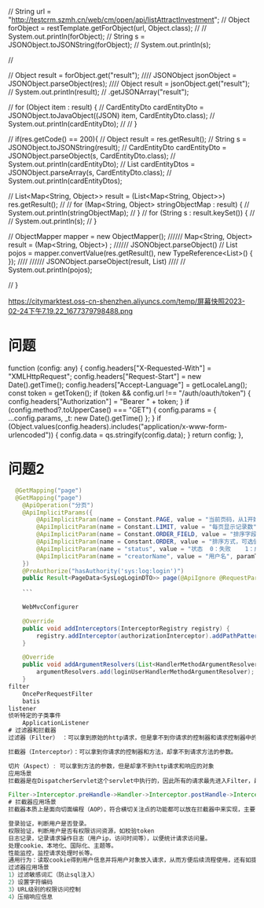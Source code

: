 //        String url = "http://testcrm.szmh.cn/web/cm/open/api/listAttractInvestment";
//        Object forObject = restTemplate.getForObject(url, Object.class);
//
//        System.out.println(forObject);
//        String s = JSONObject.toJSONString(forObject);
//        System.out.println(s);


//

//        Object result = forObject.get("result");
////        JSONObject jsonObject = JSONObject.parseObject(res);
////        Object result = jsonObject.get("result");
//        System.out.println(result);
//                .getJSONArray("result");

//        for (Object item : result) {
//            CardEntityDto cardEntityDto = JSONObject.toJavaObject((JSON) item, CardEntityDto.class);
//            System.out.println(cardEntityDto);
//
//        }




//        if(res.getCode() == 200){
//            Object result =  res.getResult();
//            String s = JSONObject.toJSONString(result);
//            CardEntityDto cardEntityDto = JSONObject.parseObject(s, CardEntityDto.class);
//            System.out.println(cardEntityDto);
//            List<CardEntityDto> cardEntityDtos = JSONObject.parseArray(s, CardEntityDto.class);
//            System.out.println(cardEntityDtos);


//            List<Map<String, Object>> result = (List<Map<String, Object>>) res.getResult();
//
//            for (Map<String, Object> stringObjectMap : result) {
//                System.out.println(stringObjectMap);
//            }
//            for (String s : result.keySet()) {
//
//                System.out.println(s);
//            }


//            ObjectMapper mapper = new ObjectMapper();
//////            Map<String, Object> result = (Map<String, Object>) ;
//////            JSONObject.parseObject()
//            List<CardEntityDto> pojos = mapper.convertValue(res.getResult(), new TypeReference<List<CardEntityDto>>() { });
////
//////            JSONObject.parseObject(result, List<CardEntityDto>)
////
//            System.out.println(pojos);

//        }

https://citymarktest.oss-cn-shenzhen.aliyuncs.com/temp/屏幕快照2023-02-24下午7.19.22_1677379798488.png


# 问题
function (config: any) {
    config.headers["X-Requested-With"] = "XMLHttpRequest";
    config.headers["Request-Start"] = new Date().getTime();
    config.headers["Accept-Language"] = getLocaleLang();
    const token = getToken();
    if (token && config.url !== "/auth/oauth/token") {
      config.headers["Authorization"] = "Bearer " + token;
    }
    if (config.method?.toUpperCase() === "GET") {
      config.params = { ...config.params, _t: new Date().getTime() };
    }
    if (Object.values(config.headers).includes("application/x-www-form-urlencoded")) {
      config.data = qs.stringify(config.data);
    }
    return config;
  },
# 问题2
```java
  @GetMapping("page")
  @GetMapping("page")
    @ApiOperation("分页")
    @ApiImplicitParams({
        @ApiImplicitParam(name = Constant.PAGE, value = "当前页码，从1开始", paramType = "query", required = true, dataType="int") ,
        @ApiImplicitParam(name = Constant.LIMIT, value = "每页显示记录数", paramType = "query",required = true, dataType="int") ,
        @ApiImplicitParam(name = Constant.ORDER_FIELD, value = "排序字段", paramType = "query", dataType="String") ,
        @ApiImplicitParam(name = Constant.ORDER, value = "排序方式，可选值(asc、desc)", paramType = "query", dataType="String") ,
        @ApiImplicitParam(name = "status", value = "状态  0：失败    1：成功    2：账号已锁定", paramType = "query", dataType="int"),
        @ApiImplicitParam(name = "creatorName", value = "用户名", paramType = "query", dataType="String")
    })
    @PreAuthorize("hasAuthority('sys:log:login')")
    public Result<PageData<SysLogLoginDTO>> page(@ApiIgnore @RequestParam Map<String, Object> params){
    
    ```

    WebMvcConfigurer

    @Override
    public void addInterceptors(InterceptorRegistry registry) {
        registry.addInterceptor(authorizationInterceptor).addPathPatterns("/**");
    }

    @Override
    public void addArgumentResolvers(List<HandlerMethodArgumentResolver> argumentResolvers) {
        argumentResolvers.add(loginUserHandlerMethodArgumentResolver);
    }
filter
    OncePerRequestFilter
    batis
listener
侦听特定的子类事件
    ApplicationListener
# 过滤器和拦截器
过滤器（Filter） ：可以拿到原始的http请求，但是拿不到你请求的控制器和请求控制器中的方法的信息。

拦截器（Interceptor）：可以拿到你请求的控制器和方法，却拿不到请求方法的参数。

切片（Aspect）: 可以拿到方法的参数，但是却拿不到http请求和响应的对象
应用场景
拦截器是在DispatcherServlet这个servlet中执行的，因此所有的请求最先进入Filter，最后离开Filter。其顺序如下。

Filter->Interceptor.preHandle->Handler->Interceptor.postHandle->Interceptor.afterCompletion->Filter
# 拦截器应用场景
拦截器本质上是面向切面编程（AOP），符合横切关注点的功能都可以放在拦截器中来实现，主要的应用场景包括：

登录验证，判断用户是否登录。
权限验证，判断用户是否有权限访问资源，如校验token
日志记录，记录请求操作日志（用户ip，访问时间等），以便统计请求访问量。
处理cookie、本地化、国际化、主题等。
性能监控，监控请求处理时长等。
通用行为：读取cookie得到用户信息并将用户对象放入请求，从而方便后续流程使用，还有如提取Locale、Theme信息等，只要是多个处理器都需要的即可使用拦截器实现）
过滤器应用场景
1）过滤敏感词汇（防止sql注入）
2）设置字符编码
3）URL级别的权限访问控制
4）压缩响应信息